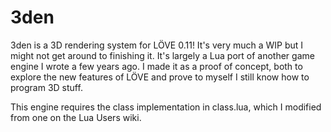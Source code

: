 # 3den

3den is a 3D rendering system for LÖVE 0.11! It's very much a WIP but I might not get around to finishing it. It's largely a Lua port of another game engine I wrote a few years ago. I made it as a proof of concept, both to explore the new features of LÖVE and prove to myself I still know how to program 3D stuff.

This engine requires the class implementation in class.lua, which I modified from one on the Lua Users wiki.
